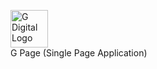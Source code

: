 <a href="https://gdigital.com.br/" target="_blank"><img src="https://gdigital.com.br/files/sites/6/2019/08/logo-g-.webp" alt="G Digital Logo" alt="G Digital" width="60" target="_blank"></a></br>
G Page (Single Page Application)
